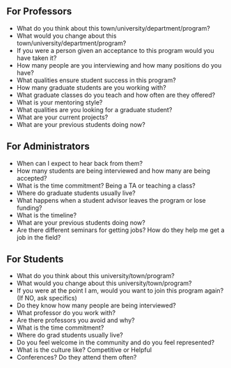## For Professors
* What do you think about this town/university/department/program?
* What would you change about this town/university/department/program?
* If you were a person given an acceptance to this program would you have taken it?
* How many people are you interviewing and how many positions do you have?
* What qualities ensure student success in this program?
* How many graduate students are you working with?
* What graduate classes do you teach and how often are they offered?
* What is your mentoring style?
* What qualities are you looking for a graduate student?
* What are your current projects?
* What are your previous students doing now?

## For Administrators
* When can I expect to hear back from them?
* How many students are being interviewed and how many are being accepted?
* What is the time commitment? Being a TA or teaching a class?
* Where do graduate students usually live?
* What happens when a student advisor leaves the program or lose funding?
* What is the timeline?
* What are your previous students doing now?
* Are there different seminars for getting jobs? How do they help me get a job in the field?


## For Students
* What do you think about this university/town/program?
* What would you change about this university/town/program?
* If you were at the point I am, would you want to join this program again? (If NO, ask specifics)
* Do they know how many people are being interviewed?
* What professor do you work with?
* Are there professors you avoid and why?
* What is the time commitment?
* Where do grad students usually live?
* Do you feel welcome in the community and do you feel represented?
* What is the culture like? Competitive or Helpful
* Conferences? Do they attend them often?